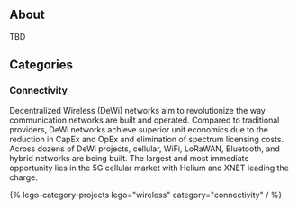 ## About

TBD

## Categories

### Connectivity

Decentralized Wireless (DeWi) networks aim to revolutionize the way communication networks are built and operated. Compared to traditional providers, DeWi networks achieve superior unit economics due to the reduction in CapEx and OpEx and elimination of spectrum licensing costs. Across dozens of DeWi projects, cellular, WiFi, LoRaWAN, Bluetooth, and hybrid networks are being built. The largest and most immediate opportunity lies in the 5G cellular market with Helium and XNET leading the charge.

{% lego-category-projects lego="wireless" category="connectivity" / %}
